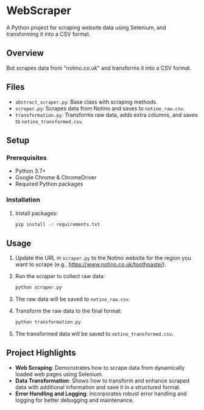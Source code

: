 # WebScraper
A Python project for scraping website data using Selenium, and transforming it into a CSV format.

## Overview

Bot scrapes data from "notino.co.uk" and transforms it into a CSV format.

## Files

- `abstract_scraper.py`: Base class with scraping methods.
- `scraper.py`: Scrapes data from Notino and saves to `notino_raw.csv`.
- `transformation.py`: Transforms raw data, adds extra columns, and saves to `notino_transformed.csv`.

## Setup

### Prerequisites

- Python 3.7+
- Google Chrome & ChromeDriver
- Required Python packages

### Installation

1. Install packages:
    ```sh
    pip install -r requirements.txt
    ```

## Usage

1. Update the URL in `scraper.py` to the Notino website for the region you want to scrape (e.g., https://www.notino.co.uk/toothpaste/).

2. Run the scraper to collect raw data:
    ```sh
    python scraper.py
    ```

3. The raw data will be saved to `notino_raw.csv`.

4. Transform the raw data to the final format:
    ```sh
    python transformation.py
    ```

5. The transformed data will be saved to `notino_transformed.csv`.
   
## Project Highlights

- **Web Scraping**: Demonstrates how to scrape data from dynamically loaded web pages using Selenium.
- **Data Transformation**: Shows how to transform and enhance scraped data with additional information and save it in a structured format.
- **Error Handling and Logging**: Incorporates robust error handling and logging for better debugging and maintenance.
